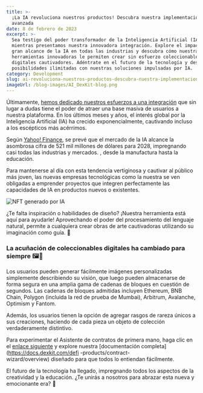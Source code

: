 ```yaml
---
title: >-
  ¡La IA revoluciona nuestros productos! Descubra nuestra implementación
  avanzada
date: 8 de febrero de 2023
excerpt: >-
  Sea testigo del poder transformador de la Inteligencia Artificial (IA)
  mientras presentamos nuestra innovadora integración. Explore el impacto de
  gran alcance de la IA en todas las industrias y descubra cómo nuestras
  herramientas innovadoras le permiten crear sin esfuerzo coleccionables
  digitales cautivadores. Adéntrate en el futuro de la tecnología y desbloquea
  posibilidades ilimitadas con nuestras soluciones impulsadas por IA.
category: Development
slug: ai-revoluciona-nuestros-productos-descubra-nuestra-implementacion-avanzada
imageUrl: /blog-images/AI_DexKit-blog.png
---
```

Últimamente, [hemos dedicado nuestros esfuerzos a una integración](https://twitter.com/dexkit/status/1622577246904123393) que sin lugar a dudas tiene el poder de atraer una base masiva de usuarios a nuestra plataforma. En los últimos meses y años, el interés global por la Inteligencia Artificial (IA) ha crecido exponencialmente, cautivando incluso a los escépticos más acérrimos.

Según [Yahoo! Finance](https://finance.yahoo.com/news/worldwide-artificial-intelligence-ai-market-083600774.html), se prevé que el mercado de la IA alcance la asombrosa cifra de 521 mil millones de dólares para 2028, impregnando casi todas las industrias y mercados. , desde la manufactura hasta la educación.

Para mantenerse al día con esta tendencia vertiginosa y cautivar al público más joven, las nuevas empresas tecnológicas como la nuestra se ven obligadas a emprender proyectos que integren perfectamente las capacidades de IA en productos nuevos o existentes.

![NFT generado por IA](/blog-images/AI_NFT_piranha.png)

¿Te falta inspiración o habilidades de diseño? ¡Nuestra herramienta está aquí para ayudarle! Aprovechando el poder del procesamiento del lenguaje natural, permite a cualquiera crear obras de arte cautivadoras utilizando su imaginación como guía. 🎨

### La acuñación de coleccionables digitales ha cambiado para siempre 🖼🤖

Los usuarios pueden generar fácilmente imágenes personalizadas simplemente describiendo su visión, que luego pueden almacenarse de forma segura en una amplia gama de cadenas de bloques en cuestión de segundos. Las cadenas de bloques admitidas incluyen Ethereum, BNB Chain, Polygon (incluida la red de prueba de Mumbai), Arbitrum, Avalanche, Optimism y Fantom.

Además, los usuarios tienen la opción de agregar rasgos de rareza únicos a sus creaciones, haciendo de cada pieza un objeto de colección verdaderamente distintivo.

Para experimentar el Asistente de contratos de primera mano, haga clic en el [enlace siguiente](https://whitelabel-nft.dexkit.com/contract-wizard) y explore nuestra [documentación completa](https://docs.dexkit.com/defi -products/contract-wizard/overview) diseñado para que todos lo entiendan fácilmente.

El futuro de la tecnología ha llegado, impregnando todos los aspectos de la creatividad y la educación. ¿Te unirás a nosotros para abrazar esta nueva y emocionante era? 👐
